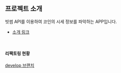 ## 프로젝트 소개
빗썸 API를 이용하여 코인의 시세 정보를 파악하는 APP입니다.

* [소개 링크](https://www.notion.so/isjoeyful/348b1e1d8caa43439658ff90fce165b3)

<br>

#### 리팩토링 현황
[develop 브랜치](https://github.com/joey-ful/CryptocurrencyTradingApp/tree/develop#%EC%83%81%EC%84%B8%ED%99%94%EB%A9%B4%EC%9D%98-%EC%B0%A8%ED%8A%B8%EB%A5%BC-%EC%BA%94%EB%93%A4-%EC%B0%A8%ED%8A%B8%EB%A1%9C-%EA%B5%90%EC%B2%B4)
